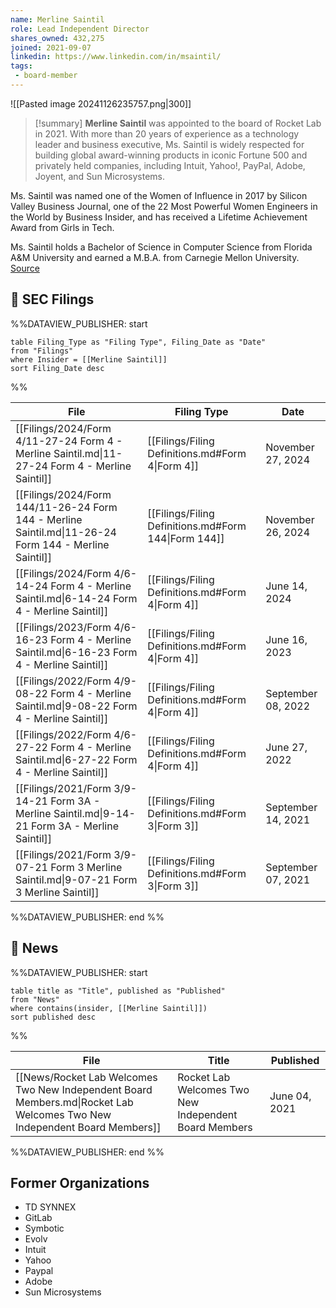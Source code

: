 ```yaml
---
name: Merline Saintil
role: Lead Independent Director
shares_owned: 432,275
joined: 2021-09-07
linkedin: https://www.linkedin.com/in/msaintil/
tags: 
 - board-member
---
```


![[Pasted image 20241126235757.png|300]]

>[!summary]
**Merline Saintil** was appointed to the board of Rocket Lab in 2021. With more than 20 years of experience as a technology leader and business executive, Ms. Saintil is widely respected for building global award-winning products in iconic Fortune 500 and privately held companies, including Intuit, Yahoo!, PayPal, Adobe, Joyent, and Sun Microsystems. 
>
Ms. Saintil was named one of the Women of Influence in 2017 by Silicon Valley Business Journal, one of the 22 Most Powerful Women Engineers in the World by Business Insider, and has received a Lifetime Achievement Award from Girls in Tech.   
>
Ms. Saintil holds a Bachelor of Science in Computer Science from Florida A&M University and earned a M.B.A. from Carnegie Mellon University.
[Source](https://www.rocketlabusa.com/about/team/)

## 💼 SEC Filings
%%DATAVIEW_PUBLISHER: start
```
table Filing_Type as "Filing Type", Filing_Date as "Date"
from "Filings"
where Insider = [[Merline Saintil]]
sort Filing_Date desc

```
%%

| File                                                                                                  | Filing Type                                          | Date               |
| ----------------------------------------------------------------------------------------------------- | ---------------------------------------------------- | ------------------ |
| [[Filings/2024/Form 4/11-27-24 Form 4 - Merline Saintil.md\|11-27-24 Form 4 - Merline Saintil]]       | [[Filings/Filing Definitions.md#Form 4\|Form 4]]     | November 27, 2024  |
| [[Filings/2024/Form 144/11-26-24 Form 144 - Merline Saintil.md\|11-26-24 Form 144 - Merline Saintil]] | [[Filings/Filing Definitions.md#Form 144\|Form 144]] | November 26, 2024  |
| [[Filings/2024/Form 4/6-14-24 Form 4 - Merline Saintil.md\|6-14-24 Form 4 - Merline Saintil]]         | [[Filings/Filing Definitions.md#Form 4\|Form 4]]     | June 14, 2024      |
| [[Filings/2023/Form 4/6-16-23 Form 4 - Merline Saintil.md\|6-16-23 Form 4 - Merline Saintil]]         | [[Filings/Filing Definitions.md#Form 4\|Form 4]]     | June 16, 2023      |
| [[Filings/2022/Form 4/9-08-22 Form 4 - Merline Saintil.md\|9-08-22 Form 4 - Merline Saintil]]         | [[Filings/Filing Definitions.md#Form 4\|Form 4]]     | September 08, 2022 |
| [[Filings/2022/Form 4/6-27-22 Form 4 - Merline Saintil.md\|6-27-22 Form 4 - Merline Saintil]]         | [[Filings/Filing Definitions.md#Form 4\|Form 4]]     | June 27, 2022      |
| [[Filings/2021/Form 3/9-14-21 Form 3A - Merline Saintil.md\|9-14-21 Form 3A - Merline Saintil]]       | [[Filings/Filing Definitions.md#Form 3\|Form 3]]     | September 14, 2021 |
| [[Filings/2021/Form 3/9-07-21 Form 3 Merline Saintil.md\|9-07-21 Form 3 Merline Saintil]]             | [[Filings/Filing Definitions.md#Form 3\|Form 3]]     | September 07, 2021 |

%%DATAVIEW_PUBLISHER: end %%

## 📰 News
%%DATAVIEW_PUBLISHER: start
```
table title as "Title", published as "Published"
from "News"
where contains(insider, [[Merline Saintil]])
sort published desc
```
%%

| File                                                                                                                     | Title                                                  | Published     |
| ------------------------------------------------------------------------------------------------------------------------ | ------------------------------------------------------ | ------------- |
| [[News/Rocket Lab Welcomes Two New Independent Board Members.md\|Rocket Lab Welcomes Two New Independent Board Members]] | Rocket Lab Welcomes Two New Independent Board Members  | June 04, 2021 |

%%DATAVIEW_PUBLISHER: end %%

## Former Organizations

-  TD SYNNEX
-  GitLab
-  Symbotic
-  Evolv
-  Intuit
-  Yahoo
-  Paypal
-  Adobe
-  Sun Microsystems
